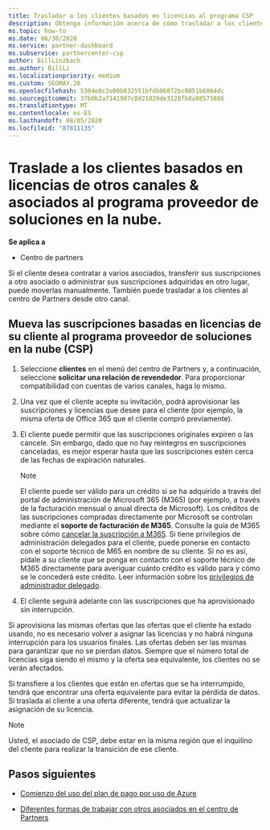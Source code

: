 ```yaml
---
title: Trasladar a los clientes basados en licencias al programa CSP
description: Obtenga información acerca de cómo trasladar a los clientes basados en licencias de otros canales o de otro asociado al programa del proveedor de soluciones en la nube (CSP) en el centro de Partners.
ms.topic: how-to
ms.date: 06/30/2020
ms.service: partner-dashboard
ms.subservice: partnercenter-csp
author: BillLinzbach
ms.author: BillLi
ms.localizationpriority: medium
ms.custom: SEOMAY.20
ms.openlocfilehash: 5304e8c2e00b832551bfdb06872bc0051b6064dc
ms.sourcegitcommit: 37b0b2a7141907c8d21839de3128fb8a98575886
ms.translationtype: MT
ms.contentlocale: es-ES
ms.lasthandoff: 08/05/2020
ms.locfileid: "87811135"
---
```

# <a name="move-license-based-customers-from-other-channels--partners-to-the-cloud-solution-provider-program"></a>Traslade a los clientes basados en licencias de otros canales & asociados al programa proveedor de soluciones en la nube.

**Se aplica a**

- Centro de partners

Si el cliente desea contratar a varios asociados, transferir sus suscripciones a otro asociado o administrar sus suscripciones adquiridas en otro lugar, puede moverlas manualmente. También puede trasladar a los clientes al centro de Partners desde otro canal.

## <a name="move-your-customers-license-based-subscriptions-to-the-cloud-solution-provider-program-csp"></a>Mueva las suscripciones basadas en licencias de su cliente al programa proveedor de soluciones en la nube (CSP)

1. Seleccione **clientes** en el menú del centro de Partners y, a continuación, seleccione **solicitar una relación de revendedor**. Para proporcionar compatibilidad con cuentas de varios canales, haga lo mismo.

2. Una vez que el cliente acepte su invitación, podrá aprovisionar las suscripciones y licencias que desee para el cliente (por ejemplo, la misma oferta de Office 365 que el cliente compró previamente).

3. El cliente puede permitir que las suscripciones originales expiren o las cancele. Sin embargo, dado que no hay reintegros en suscripciones canceladas, es mejor esperar hasta que las suscripciones estén cerca de las fechas de expiración naturales.


   >[!NOTE]
   >El cliente puede ser válido para un crédito si se ha adquirido a través del portal de administración de Microsoft 365 (M365) (por ejemplo, a través de la facturación mensual o anual directa de Microsoft). Los créditos de las suscripciones compradas directamente por Microsoft se controlan mediante el **soporte de facturación de M365**. Consulte la guía de M365 sobre cómo [cancelar la suscripción a M365](https://docs.microsoft.com/microsoft-365/commerce/subscriptions/cancel-your-subscription). Si tiene privilegios de administración delegados para el cliente, puede ponerse en contacto con el soporte técnico de M65 en nombre de su cliente. Si no es así, pídale a su cliente que se ponga en contacto con el soporte técnico de M365 directamente para averiguar cuánto crédito es válido para y cómo se le concederá este crédito. Leer información sobre los [privilegios de administrador delegado](customers-revoke-admin-privileges.md).


4. El cliente seguirá adelante con las suscripciones que ha aprovisionado sin interrupción.

Si aprovisiona las mismas ofertas que las ofertas que el cliente ha estado usando, no es necesario volver a asignar las licencias y no habrá ninguna interrupción para los usuarios finales. Las ofertas deben ser las mismas para garantizar que no se pierdan datos. Siempre que el número total de licencias siga siendo el mismo y la oferta sea equivalente, los clientes no se verán afectados.

Si transfiere a los clientes que están en ofertas que se ha interrumpido, tendrá que encontrar una oferta equivalente para evitar la pérdida de datos. Si traslada al cliente a una oferta diferente, tendrá que actualizar la asignación de su licencia.

>[!NOTE]
> Usted, el asociado de CSP, debe estar en la misma región que el inquilino del cliente para realizar la transición de ese cliente.

## <a name="next-steps"></a>Pasos siguientes

- [Comienzo del uso del plan de pago por uso de Azure](azure-plan-get-started.md)
 

- [Diferentes formas de trabajar con otros asociados en el centro de Partners](work-with-other-partners.md)
